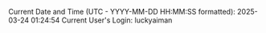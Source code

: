 Current Date and Time (UTC - YYYY-MM-DD HH:MM:SS formatted): 2025-03-24 01:24:54
Current User's Login: luckyaiman
